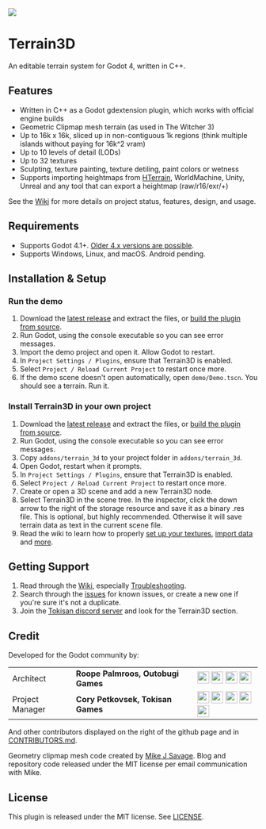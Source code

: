 <img src="https://outobugi.com/images/terrain3d.png">

# Terrain3D
An editable terrain system for Godot 4, written in C++.

## Features
* Written in C++ as a Godot gdextension plugin, which works with official engine builds
* Geometric Clipmap mesh terrain (as used in The Witcher 3)
* Up to 16k x 16k, sliced up in non-contiguous 1k regions (think multiple islands without paying for 16k^2 vram)
* Up to 10 levels of detail (LODs)
* Up to 32 textures
* Sculpting, texture painting, texture detiling, paint colors or wetness
* Supports importing heightmaps from [HTerrain](https://github.com/Zylann/godot_heightmap_plugin/), WorldMachine, Unity, Unreal and any tool that can export a heightmap (raw/r16/exr/+)

See the [Wiki](https://github.com/TokisanGames/Terrain3D/wiki) for more details on project status, features, design, and usage.

## Requirements
* Supports Godot 4.1+. [Older 4.x versions are possible](https://github.com/TokisanGames/Terrain3D/wiki/Supporting-Older-Engine-Versions).
* Supports Windows, Linux, and macOS. Android pending.

## Installation & Setup

### Run the demo
1. Download the [latest release](https://github.com/TokisanGames/Terrain3D/releases) and extract the files, or [build the plugin from source](https://github.com/TokisanGames/Terrain3D/wiki/Building-From-Source).
2. Run Godot, using the console executable so you can see error messages.
3. Import the demo project and open it. Allow Godot to restart.
4. In `Project Settings / Plugins`, ensure that Terrain3D is enabled.
5. Select `Project / Reload Current Project` to restart once more.
6. If the demo scene doesn't open automatically, open `demo/Demo.tscn`. You should see a terrain. Run it. 

### Install Terrain3D in your own project
1. Download the [latest release](https://github.com/TokisanGames/Terrain3D/releases) and extract the files, or [build the plugin from source](https://github.com/TokisanGames/Terrain3D/wiki/Building-From-Source).
2. Run Godot, using the console executable so you can see error messages.
3. Copy `addons/terrain_3d` to your project folder in `addons/terrain_3d`.
4. Open Godot, restart when it prompts.
5. In `Project Settings / Plugins`, ensure that Terrain3D is enabled.
6. Select `Project / Reload Current Project` to restart once more.
7. Create or open a 3D scene and add a new Terrain3D node.
8. Select Terrain3D in the scene tree. In the inspector, click the down arrow to the right of the storage resource and save it as a binary .res file. This is optional, but highly recommended. Otherwise it will save terrain data as text in the current scene file.
9. Read the wiki to learn how to properly [set up your textures](https://github.com/TokisanGames/Terrain3D/wiki/Setting-Up-Textures), [import data](https://github.com/TokisanGames/Terrain3D/wiki/Importing-&-Exporting-Data) and [more](https://github.com/TokisanGames/Terrain3D/wiki). 

## Getting Support

1. Read through the [Wiki](https://github.com/TokisanGames/Terrain3D/wiki), especially [Troubleshooting](https://github.com/TokisanGames/Terrain3D/wiki/Troubleshooting).
2. Search through the [issues](https://github.com/TokisanGames/Terrain3D/issues) for known issues, or create a new one if you're sure it's not a duplicate.
3. Join the [Tokisan discord server](https://tokisan.com/discord) and look for the Terrain3D section.

## Credit
Developed for the Godot community by:

||||
|--|--|--|
|Architect | **Roope Palmroos, Outobugi Games** | [<img src="https://github.com/dmhendricks/signature-social-icons/blob/master/icons/round-flat-filled/35px/twitter.png?raw=true" width="24"/>](https://twitter.com/outobugi) [<img src="https://github.com/dmhendricks/signature-social-icons/blob/master/icons/round-flat-filled/35px/github.png?raw=true" width="24"/>](https://github.com/outobugi) [<img src="https://github.com/dmhendricks/signature-social-icons/blob/master/icons/round-flat-filled/35px/www.png?raw=true" width="24"/>](https://outobugi.com/) [<img src="https://github.com/dmhendricks/signature-social-icons/blob/master/icons/round-flat-filled/35px/youtube.png?raw=true" width="24"/>](https://www.youtube.com/@outobugi)|
|Project Manager | **Cory Petkovsek, Tokisan Games** | [<img src="https://github.com/dmhendricks/signature-social-icons/blob/master/icons/round-flat-filled/35px/twitter.png?raw=true" width="24"/>](https://twitter.com/TokisanGames) [<img src="https://github.com/dmhendricks/signature-social-icons/blob/master/icons/round-flat-filled/35px/github.png?raw=true" width="24"/>](https://github.com/TokisanGames) [<img src="https://github.com/dmhendricks/signature-social-icons/blob/master/icons/round-flat-filled/35px/www.png?raw=true" width="24"/>](https://tokisan.com/) [<img src="https://github.com/dmhendricks/signature-social-icons/blob/master/icons/round-flat-filled/35px/discord.png?raw=true" width="24"/>](https://tokisan.com/discord) [<img src="https://github.com/dmhendricks/signature-social-icons/blob/master/icons/round-flat-filled/35px/youtube.png?raw=true" width="24"/>](https://www.youtube.com/@TokisanGames)|

And other contributors displayed on the right of the github page and in [CONTRIBUTORS.md](https://github.com/TokisanGames/Terrain3D/blob/main/CONTRIBUTORS.md).

Geometry clipmap mesh code created by [Mike J Savage](https://mikejsavage.co.uk/blog/geometry-clipmaps.html). Blog and repository code released under the MIT license per email communication with Mike.


## License

This plugin is released under the MIT license. See [LICENSE](https://github.com/TokisanGames/Terrain3D/blob/main/LICENSE).

